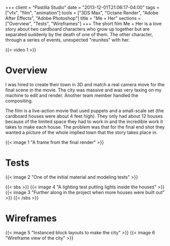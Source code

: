 +++
client = "Pastilla Studio"
date = "2013-12-01T21:06:17-04:00"
tags = ["vfx", "film", "animation"]
tools = ["3DS Max", "Octane Render", "Adobe After Effects", "Adobe Photoshop"]
title = "Me + Her"
sections = ["Overview", "Tests", "Wireframes"]
+++
The short film Me + Her is a love story about two cardboard characters who grow up together but are separated suddenly by the death of one of them. The other character, through a series of events, unexpected "reunites" with her.<!--more-->

{{< video 1 >}}

# Overview
I was hired to create their town in 3D and match a real camera move for the final scene in the movie. The city was massive and was very taxing on my machine to edit and render. Another team member handled the compositing.

The film is a live-action movie that used puppets and a small-scale set (the cardboard houses were about 4 feet high). They only had about 12 houses because of the limited space they had to work in and the incredible work it takes to make each house. The problem was that for the final end shot they wanted a picture of the whole implied town that the story takes place in.


{{< image 1 "A frame from the final render" >}}

# Tests
{{< image 2 "One of the initial material and modeling tests" >}}

{{< sbs >}}
  {{< image 4 "A lighting test putting lights inside the houses" >}}
  {{< image 3 "Further along in the project when more houses were built out" >}}
{{< /sbs >}}

# Wireframes
{{< image 5 "Instanced block layouts to make the city" >}}
{{< image 6 "Wireframe view of the city" >}}
